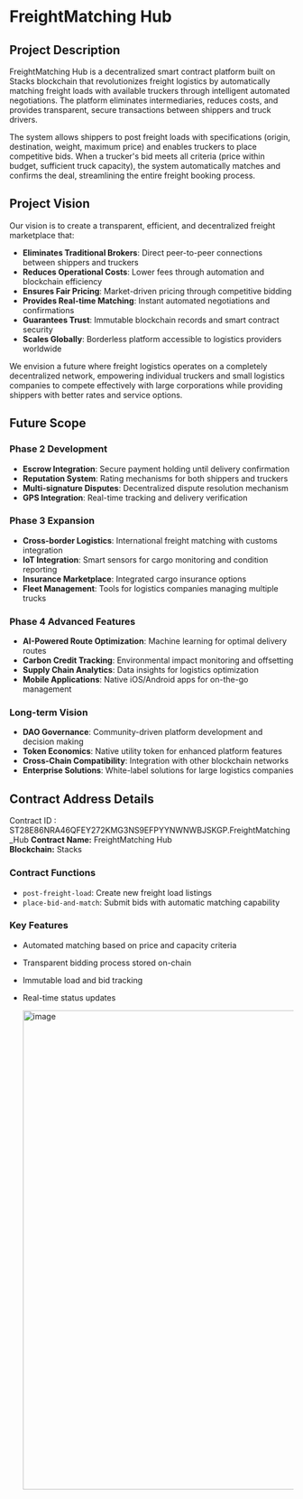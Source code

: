 # FreightMatching Hub

## Project Description

FreightMatching Hub is a decentralized smart contract platform built on Stacks blockchain that revolutionizes freight logistics by automatically matching freight loads with available truckers through intelligent automated negotiations. The platform eliminates intermediaries, reduces costs, and provides transparent, secure transactions between shippers and truck drivers.

The system allows shippers to post freight loads with specifications (origin, destination, weight, maximum price) and enables truckers to place competitive bids. When a trucker's bid meets all criteria (price within budget, sufficient truck capacity), the system automatically matches and confirms the deal, streamlining the entire freight booking process.

## Project Vision

Our vision is to create a transparent, efficient, and decentralized freight marketplace that:

- **Eliminates Traditional Brokers**: Direct peer-to-peer connections between shippers and truckers
- **Reduces Operational Costs**: Lower fees through automation and blockchain efficiency  
- **Ensures Fair Pricing**: Market-driven pricing through competitive bidding
- **Provides Real-time Matching**: Instant automated negotiations and confirmations
- **Guarantees Trust**: Immutable blockchain records and smart contract security
- **Scales Globally**: Borderless platform accessible to logistics providers worldwide

We envision a future where freight logistics operates on a completely decentralized network, empowering individual truckers and small logistics companies to compete effectively with large corporations while providing shippers with better rates and service options.

## Future Scope

### Phase 2 Development
- **Escrow Integration**: Secure payment holding until delivery confirmation
- **Reputation System**: Rating mechanisms for both shippers and truckers
- **Multi-signature Disputes**: Decentralized dispute resolution mechanism
- **GPS Integration**: Real-time tracking and delivery verification

### Phase 3 Expansion  
- **Cross-border Logistics**: International freight matching with customs integration
- **IoT Integration**: Smart sensors for cargo monitoring and condition reporting
- **Insurance Marketplace**: Integrated cargo insurance options
- **Fleet Management**: Tools for logistics companies managing multiple trucks

### Phase 4 Advanced Features
- **AI-Powered Route Optimization**: Machine learning for optimal delivery routes
- **Carbon Credit Tracking**: Environmental impact monitoring and offsetting
- **Supply Chain Analytics**: Data insights for logistics optimization
- **Mobile Applications**: Native iOS/Android apps for on-the-go management

### Long-term Vision
- **DAO Governance**: Community-driven platform development and decision making
- **Token Economics**: Native utility token for enhanced platform features
- **Cross-Chain Compatibility**: Integration with other blockchain networks
- **Enterprise Solutions**: White-label solutions for large logistics companies

## Contract Address Details
 Contract ID : ST28E86NRA46QFEY272KMG3NS9EFPYYNWNWBJSKGP.FreightMatching_Hub
**Contract Name:** FreightMatching Hub  
**Blockchain:** Stacks  


### Contract Functions
- `post-freight-load`: Create new freight load listings
- `place-bid-and-match`: Submit bids with automatic matching capability

### Key Features
- Automated matching based on price and capacity criteria
- Transparent bidding process stored on-chain  
- Immutable load and bid tracking
- Real-time status updates

  <img width="1902" height="849" alt="image" src="https://github.com/user-attachments/assets/29ff06d4-bb01-4bf9-812e-d53dc10a94e1" />
